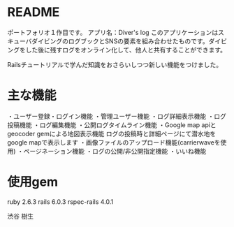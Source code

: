 # README
ポートフォリオ１作目です。
アプリ名：Diver's log
このアプリケーションはスキューバダイビングのログブックとSNSの要素を組み合わせたものです。ダイビングをした後に残すログをオンライン化して、他人と共有することができます。

Railsチュートリアルで学んだ知識をおさらいしつつ新しい機能をつけました。

# 主な機能
・ユーザー登録・ログイン機能
・管理ユーザー機能
・ログ詳細表示機能
・ログ投稿機能
・ログ編集機能
・公開ログタイムライン機能
・Google map apiとgeocoder gemによる地図表示機能
    ログの投稿時と詳細ページにて潜水地をgoogle mapで表示します
・画像ファイルのアップロード機能(carrierwaveを使用)
・ページネーション機能
・ログの公開/非公開指定機能
・いいね機能

# 使用gem
ruby 2.6.3
rails 6.0.3
rspec-rails 4.0.1

渋谷 樹生